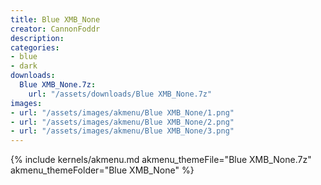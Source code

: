```yaml
---
title: Blue XMB_None
creator: CannonFoddr
description: 
categories:
- blue
- dark
downloads:
  Blue XMB_None.7z:
    url: "/assets/downloads/Blue XMB_None.7z"
images:
- url: "/assets/images/akmenu/Blue XMB_None/1.png"
- url: "/assets/images/akmenu/Blue XMB_None/2.png"
- url: "/assets/images/akmenu/Blue XMB_None/3.png"
---
```


{% include kernels/akmenu.md akmenu_themeFile="Blue XMB_None.7z" akmenu_themeFolder="Blue XMB_None" %}
